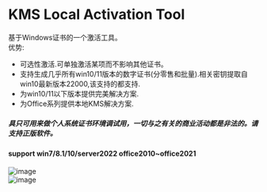 # KMS Local Activation Tool  
基于Windows证书的一个激活工具。  
优势:
- 可选性激活.可单独激活某项而不影响其他证书。  
- 支持生成几乎所有win10/11版本的数字证书(分零售和批量).相关密钥提取自win10最新版本22000,该支持的都支持.   
- 为win10/11以下版本提供完美解决方案.    
- 为Office系列提供本地KMS解决方案.   


##### 具只可用来做个人系统证书环境调试用，一切与之有关的商业活动都是非法的。请支持正版软件。

#### support win7/8.1/10/server2022 office2010~office2021

![image](https://github.com/laomms/KmsTool/blob/main/kms.JPG)     
![image](https://github.com/laomms/KmsTool/blob/main/kms2.png)   




















